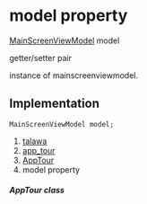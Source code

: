 
<div>

# model property

</div>


[MainScreenViewModel](../../view_model_main_screen_view_model/MainScreenViewModel-class.md)
model


getter/setter pair




instance of mainscreenviewmodel.



## Implementation

``` language-dart
MainScreenViewModel model;
```







1.  [talawa](../../index.md)
2.  [app_tour](../../models_app_tour/)
3.  [AppTour](../../models_app_tour/AppTour-class.md)
4.  model property

##### AppTour class







